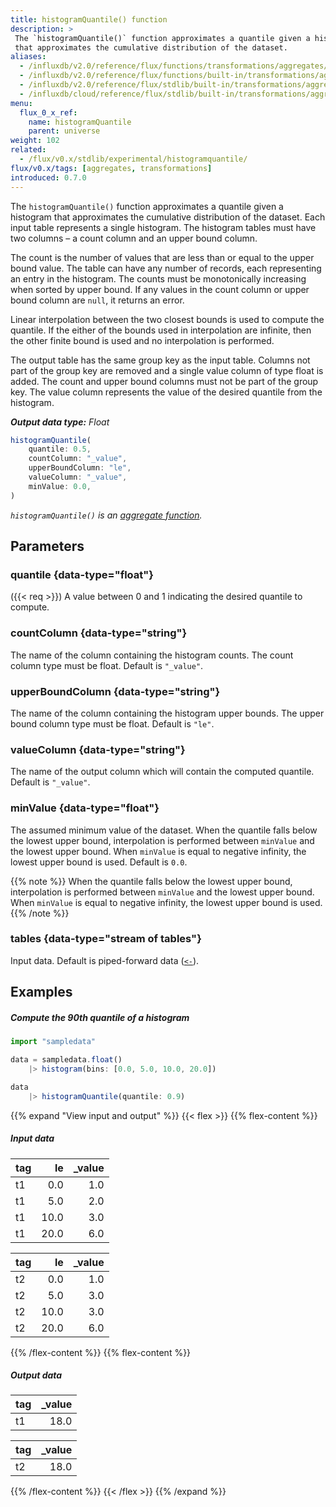 ```yaml
---
title: histogramQuantile() function
description: >
 The `histogramQuantile()` function approximates a quantile given a histogram
 that approximates the cumulative distribution of the dataset.
aliases:
  - /influxdb/v2.0/reference/flux/functions/transformations/aggregates/histogramquantile
  - /influxdb/v2.0/reference/flux/functions/built-in/transformations/aggregates/histogramquantile/
  - /influxdb/v2.0/reference/flux/stdlib/built-in/transformations/aggregates/histogramquantile/
  - /influxdb/cloud/reference/flux/stdlib/built-in/transformations/aggregates/histogramquantile/
menu:
  flux_0_x_ref:
    name: histogramQuantile
    parent: universe
weight: 102
related:
  - /flux/v0.x/stdlib/experimental/histogramquantile/
flux/v0.x/tags: [aggregates, transformations]
introduced: 0.7.0
---
```


The `histogramQuantile()` function approximates a quantile given a histogram that
approximates the cumulative distribution of the dataset.
Each input table represents a single histogram.
The histogram tables must have two columns – a count column and an upper bound column.

The count is the number of values that are less than or equal to the upper bound value.
The table can have any number of records, each representing an entry in the histogram.
The counts must be monotonically increasing when sorted by upper bound.
If any values in the count column or upper bound column are `null`, it returns an error.

Linear interpolation between the two closest bounds is used to compute the quantile.
If the either of the bounds used in interpolation are infinite,
then the other finite bound is used and no interpolation is performed.

The output table has the same group key as the input table.
Columns not part of the group key are removed and a single value column of type float is added.
The count and upper bound columns must not be part of the group key.
The value column represents the value of the desired quantile from the histogram.

_**Output data type:** Float_

```js
histogramQuantile(
    quantile: 0.5,
    countColumn: "_value",
    upperBoundColumn: "le",
    valueColumn: "_value",
    minValue: 0.0,
)
```

_`histogramQuantile()` is an [aggregate function](/flux/v0.x/function-types/#aggregates)._

## Parameters

### quantile {data-type="float"}
({{< req >}})
A value between 0 and 1 indicating the desired quantile to compute.

### countColumn {data-type="string"}
The name of the column containing the histogram counts.
The count column type must be float.
Default is `"_value"`.

### upperBoundColumn {data-type="string"}
The name of the column containing the histogram upper bounds.
The upper bound column type must be float.
Default is `"le"`.

### valueColumn {data-type="string"}
The name of the output column which will contain the computed quantile.
Default is `"_value"`.

### minValue {data-type="float"}
The assumed minimum value of the dataset.
When the quantile falls below the lowest upper bound, interpolation is performed between `minValue` and the lowest upper bound.
When `minValue` is equal to negative infinity, the lowest upper bound is used.
Default is `0.0`.

{{% note %}}
When the quantile falls below the lowest upper bound,
interpolation is performed between `minValue` and the lowest upper bound.
When `minValue` is equal to negative infinity, the lowest upper bound is used.
{{% /note %}}

### tables {data-type="stream of tables"}
Input data.
Default is piped-forward data ([`<-`](/flux/v0.x/spec/expressions/#pipe-expressions)).

## Examples

##### Compute the 90th quantile of a histogram
```js
import "sampledata"

data = sampledata.float()
    |> histogram(bins: [0.0, 5.0, 10.0, 20.0])

data
    |> histogramQuantile(quantile: 0.9)
```

{{% expand "View input and output" %}}
{{< flex >}}
{{% flex-content %}}

##### Input data
| tag |   le | _value |
| :-- | ---: | -----: |
| t1  |  0.0 |    1.0 |
| t1  |  5.0 |    2.0 |
| t1  | 10.0 |    3.0 |
| t1  | 20.0 |    6.0 |

| tag |   le | _value |
| :-- | ---: | -----: |
| t2  |  0.0 |    1.0 |
| t2  |  5.0 |    3.0 |
| t2  | 10.0 |    3.0 |
| t2  | 20.0 |    6.0 |

{{% /flex-content %}}
{{% flex-content %}}

##### Output data
| tag | _value |
| :-- | -----: |
| t1  |   18.0 |

| tag | _value |
| :-- | -----: |
| t2  |   18.0 |

{{% /flex-content %}}
{{< /flex >}}
{{% /expand %}}
